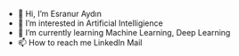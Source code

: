 - 👋 Hi, I’m Esranur Aydın
- 👀 I’m interested in Artificial Intelligience
- 🌱 I’m currently learning Machine Learning, Deep Learning
- 📫 How to reach me
      LinkedIn
      Mail 

<!---
esranuraydn/esranuraydn is a ✨ special ✨ repository because its `README.md` (this file) appears on your GitHub profile.
You can click the Preview link to take a look at your changes.
--->
